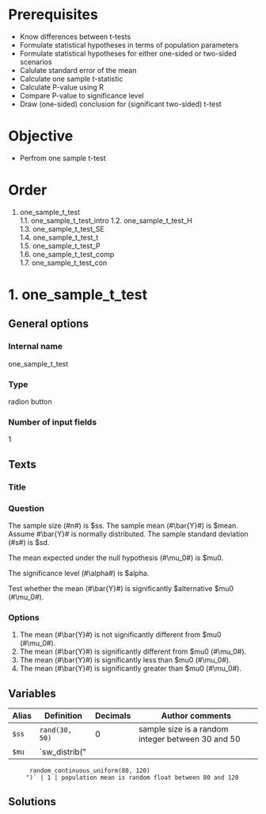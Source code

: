 # Prerequisites
* Know differences between t-tests
* Formulate statistical hypotheses in terms of population parameters
* Formulate statistical hypotheses for either one-sided or two-sided scenarios
* Calulate standard error of the mean
* Calculate one sample t-statistic
* Calculate P-value using R
* Compare P-value to significance level
* Draw (one-sided) conclusion for (significant two-sided) t-test

# Objective
* Perfrom one sample t-test

# Order
1. one_sample_t_test  
  1.1. one_sample_t_test_intro
  1.2. one_sample_t_test_H  
  1.3. one_sample_t_test_SE  
  1.4. one_sample_t_test_t  
  1.5. one_sample_t_test_P  
  1.6. one_sample_t_test_comp  
  1.7. one_sample_t_test_con

# 1. one_sample_t_test

## General options

### Internal name
one_sample_t_test

### Type
radion button

### Number of input fields
1

## Texts

### Title

### Question
The sample size (#n#) is $ss. 
The sample mean (#\bar{Y}#) is $mean. Assume #\bar{Y}# is normally distributed.
The sample standard deviation (#s#) is $sd.

The mean expected under the null hypothesis (#\mu_0#) is $mu0.

The significance level (#\alpha#) is $alpha.

Test whether the mean (#\bar{Y}#) is significantly $alternative $mu0 (#\mu_0#).

### Options
1. The mean (#\bar{Y}#) is not significantly different from $mu0 (#\mu_0#).
2. The mean (#\bar{Y}#) is significantly different from $mu0 (#\mu_0#).
3. The mean (#\bar{Y}#) is significantly less than $mu0 (#\mu_0#).
4. The mean (#\bar{Y}#) is significantly greater than $mu0 (#\mu_0#).

## Variables
Alias | Definition | Decimals | Author comments
--- | --- | --- | ---
`$ss` | `rand(30, 50)` | 0 | sample size is a random integer between 30 and 50
`$mu` | `sw_distrib("
          random_continuous_uniform(80, 120)
         ")` | 1 | population mean is random float between 80 and 120

## Solutions
